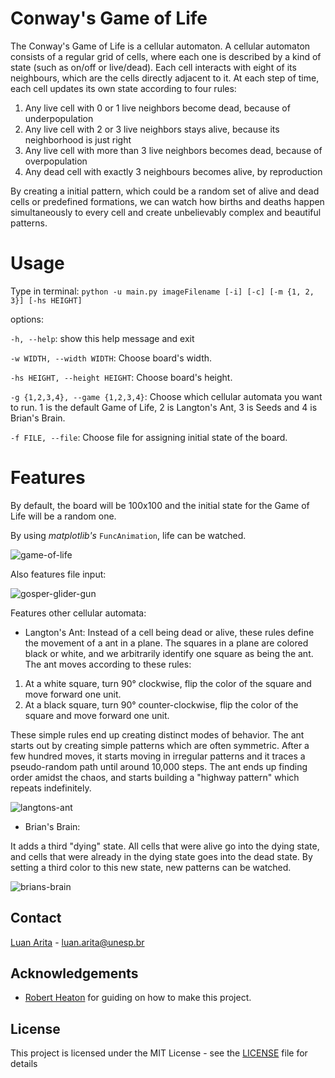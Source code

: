 # Conway's Game of Life

The Conway's Game of Life is a cellular automaton. A cellular automaton consists of a regular grid of cells, where each one is described by a kind of state (such as on/off or live/dead). Each cell interacts with eight of its neighbours, which are the cells directly adjacent to it. At each step of time, each cell updates its own state according to four rules:

1. Any live cell with 0 or 1 live neighbors become dead, because of underpopulation
2. Any live cell with 2 or 3 live neighbors stays alive, because its neighborhood is just right
3. Any live cell with more than 3 live neighbors becomes dead, because of overpopulation
4. Any dead cell with exactly 3 neighbours becomes alive, by reproduction

By creating a initial pattern, which could be a random set of alive and dead cells or predefined formations, we can watch how births and deaths happen simultaneously to every cell and create unbelievably complex and beautiful patterns.

# Usage

Type in terminal:  ```python -u main.py imageFilename [-i] [-c] [-m {1, 2, 3}] [-hs HEIGHT]```


options:

  `-h, --help`:                       show this help message and exit
  
  `-w WIDTH, --width WIDTH`:          Choose board's width.
  
  `-hs HEIGHT, --height HEIGHT`:      Choose board's height.
  
  `-g {1,2,3,4}, --game {1,2,3,4}`:   Choose which cellular automata you want to run. 1 is the default Game of Life, 2 is Langton's Ant, 3 is Seeds and 4 is Brian's Brain. 
    
  `-f FILE, --file`:                  Choose file for assigning initial state of the board.

  # Features

  By default, the board will be 100x100 and the initial state for the Game of Life will be a random one.

  By using _matplotlib's_ `FuncAnimation`, life can be watched.
  
  ![game-of-life](https://github.com/luan-arita/game-of-life/assets/35427506/3484f38a-e9f8-4cb0-85fa-3285b9df2293)

  Also features file input:
  
  ![gosper-glider-gun](https://github.com/luan-arita/game-of-life/assets/35427506/42296ea4-e11e-44b0-bc3a-cad9e7a83a3a)

  Features other cellular automata:

  - Langton's Ant:
Instead of a cell being dead or alive, these rules define the movement of a ant in a plane. The squares in a plane are colored black or white, and we arbitrarily identify one square as being the ant. The ant moves according to these rules:

1. At a white square, turn 90° clockwise, flip the color of the square and move forward one unit.
2. At a black square, turn 90° counter-clockwise, flip the color of the square and move forward one unit.

These simple rules end up creating distinct modes of behavior. The ant starts out by creating simple patterns which are often symmetric. After a few hundred moves, it starts moving in irregular patterns and it traces a pseudo-random path until around 10,000 steps. The ant ends up finding order amidst the chaos, and starts building a "highway pattern" which repeats indefinitely.

![langtons-ant](https://github.com/luan-arita/game-of-life/assets/35427506/411d1051-de01-4301-9b70-b50af10b665a)

 - Brian's Brain: 

It adds a third "dying" state. All cells that were alive go into the dying state, and cells that were already in the dying state goes into the dead state. By setting a third color to this new state, new patterns can be watched.

  ![brians-brain](https://github.com/luan-arita/game-of-life/assets/35427506/81e4f9aa-cffd-4319-9988-0cd19954d04e)


## Contact

[Luan Arita](https://www.linkedin.com/in/luan-arita-319870262/) - luan.arita@unesp.br

## Acknowledgements
* [Robert Heaton](https://robertheaton.com/2018/07/20/project-2-game-of-life/) for guiding on how to make this project.

## License

This project is licensed under the MIT License - see the [LICENSE](https://github.com/luan-arita/game-of-life/blob/main/LICENSE) file for details

  
